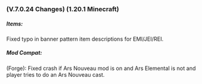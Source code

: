 ### **(V.7.0.24 Changes) (1.20.1 Minecraft)**

##### Items:
Fixed typo in banner pattern item descriptions for EMI/JEI/REI.

##### Mod Compat: 
(Forge): Fixed crash if Ars Nouveau mod is on and Ars Elemental is not and player tries to do an Ars Nouveau cast.
